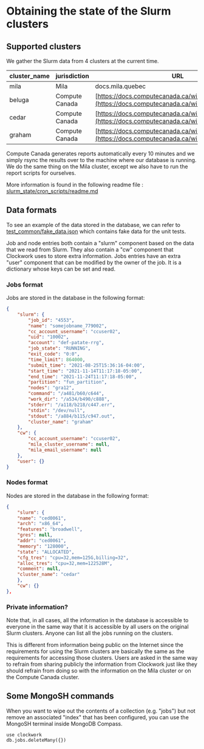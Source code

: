 # Obtaining the state of the Slurm clusters

## Supported clusters

We gather the Slurm data from 4 clusters at the current time.

| cluster_name | jurisdiction   | URL |
|--------------|----------------|-----|
| mila         | Mila           | docs.mila.quebec |
| beluga       | Compute Canada | [https://docs.computecanada.ca/wiki/B%C3%A9luga/en](https://docs.computecanada.ca/wiki/B%C3%A9luga/en) |
| cedar        | Compute Canada | [https://docs.computecanada.ca/wiki/Cedar/en](https://docs.computecanada.ca/wiki/Cedar/en) |
| graham       | Compute Canada | [https://docs.computecanada.ca/wiki/Graham/en](https://docs.computecanada.ca/wiki/Graham/en)|

Compute Canada generates reports automatically every 10 minutes
and we simply rsync the results over to the machine where our
database is running. We do the same thing on the Mila cluster,
except we also have to run the report scripts for ourselves.

More information is found in the following readme file :
[slurm_state/cron_scripts/readme.md](https://github.com/mila-iqia/clockwork/tree/master/slurm_state/cron_scripts)

## Data formats

To see an example of the data stored in the database,
we can refer to 
[test_common/fake_data.json](https://github.com/mila-iqia/clockwork/tree/master/test_common/fake_data.json)
which contains fake data for the unit tests.

Job and node entries both contain a "slurm" component based
on the data that we read from Slurm.
They also contain a "cw" component that Clockwork uses
to store extra information.
Jobs entries have an extra "user" component that can be
modified by the owner of the job. It is a dictionary
whose keys can be set and read.

### Jobs format

Jobs are stored in the database in the following format:
```json
{
    "slurm": {
        "job_id": "4553",
        "name": "somejobname_779002",
        "cc_account_username": "ccuser02",
        "uid": "10002",
        "account": "def-patate-rrg",
        "job_state": "RUNNING",
        "exit_code": "0:0",
        "time_limit": 864000,
        "submit_time": "2021-08-25T15:36:16-04:00",
        "start_time": "2021-11-14T11:17:18-05:00",
        "end_time": "2021-11-24T11:17:18-05:00",
        "partition": "fun_partition",
        "nodes": "gra12",
        "command": "/a481/b60/c644",
        "work_dir": "/a534/b490/c888",
        "stderr": "/a118/b218/c447.err",
        "stdin": "/dev/null",
        "stdout": "/a884/b115/c947.out",
        "cluster_name": "graham"
    },
    "cw": {
        "cc_account_username": "ccuser02",
        "mila_cluster_username": null,
        "mila_email_username": null
    },
    "user": {}
}
```

### Nodes format

Nodes are stored in the database in the following format:

```json
{
    "slurm": {
    "name": "ced0061",
    "arch": "x86_64",
    "features": "broadwell",
    "gres": null,
    "addr": "ced0061",
    "memory": "128000",
    "state": "ALLOCATED",
    "cfg_tres": "cpu=32,mem=125G,billing=32",
    "alloc_tres": "cpu=32,mem=122528M",
    "comment": null,
    "cluster_name": "cedar"
    },
    "cw": {}
},
```

### Private information?

Note that, in all cases, all the information in the database
is accessible to everyone in the same way that it is accessible
by all users on the original Slurm clusters. Anyone can list
all the jobs running on the clusters.

This is different from information being public on the Internet
since the requirements for using the Slurm clusters are basically
the same as the requirements for accessing those clusters.
Users are asked in the same way to refrain from sharing publicly
the information from Clockwork just like they should refrain
from doing so with the information on the Mila cluster or 
on the Compute Canada cluster.

## Some MongoSH commands

When you want to wipe out the contents of a collection (e.g. "jobs")
but not remove an associated "index" that has been configured,
you can use the MongoSH terminal inside MongoDB Compass.
```
use clockwork
db.jobs.deleteMany({})
```
